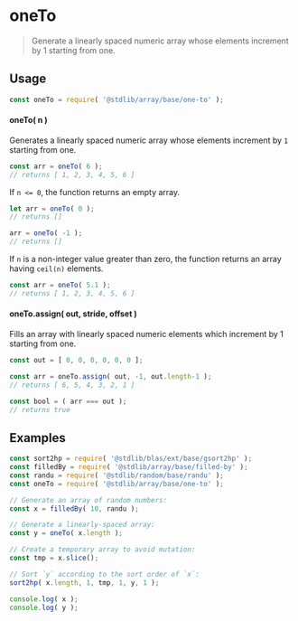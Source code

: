 <!--

@license Apache-2.0

Copyright (c) 2023 The Stdlib Authors.

Licensed under the Apache License, Version 2.0 (the "License");
you may not use this file except in compliance with the License.
You may obtain a copy of the License at

   http://www.apache.org/licenses/LICENSE-2.0

Unless required by applicable law or agreed to in writing, software
distributed under the License is distributed on an "AS IS" BASIS,
WITHOUT WARRANTIES OR CONDITIONS OF ANY KIND, either express or implied.
See the License for the specific language governing permissions and
limitations under the License.

-->

# oneTo

> Generate a linearly spaced numeric array whose elements increment by 1 starting from one.

<section class="usage">

## Usage

```javascript
const oneTo = require( '@stdlib/array/base/one-to' );
```

#### oneTo( n )

Generates a linearly spaced numeric array whose elements increment by `1` starting from one.

```javascript
const arr = oneTo( 6 );
// returns [ 1, 2, 3, 4, 5, 6 ]
```

If `n <= 0`, the function returns an empty array.

```javascript
let arr = oneTo( 0 );
// returns []

arr = oneTo( -1 );
// returns []
```

If `n` is a non-integer value greater than zero, the function returns an array having `ceil(n)` elements.

```javascript
const arr = oneTo( 5.1 );
// returns [ 1, 2, 3, 4, 5, 6 ]
```

#### oneTo.assign( out, stride, offset )

Fills an array with linearly spaced numeric elements which increment by 1 starting from one.

```javascript
const out = [ 0, 0, 0, 0, 0, 0 ];

const arr = oneTo.assign( out, -1, out.length-1 );
// returns [ 6, 5, 4, 3, 2, 1 ]

const bool = ( arr === out );
// returns true
```

</section>

<!-- /.usage -->

<section class="notes">

</section>

<!-- /.notes -->

<section class="examples">

## Examples

<!-- eslint no-undef: "error" -->

```javascript
const sort2hp = require( '@stdlib/blas/ext/base/gsort2hp' );
const filledBy = require( '@stdlib/array/base/filled-by' );
const randu = require( '@stdlib/random/base/randu' );
const oneTo = require( '@stdlib/array/base/one-to' );

// Generate an array of random numbers:
const x = filledBy( 10, randu );

// Generate a linearly-spaced array:
const y = oneTo( x.length );

// Create a temporary array to avoid mutation:
const tmp = x.slice();

// Sort `y` according to the sort order of `x`:
sort2hp( x.length, 1, tmp, 1, y, 1 );

console.log( x );
console.log( y );
```

</section>

<!-- /.examples -->

<!-- Section for related `stdlib` packages. Do not manually edit this section, as it is automatically populated. -->

<section class="related">

</section>

<!-- /.related -->

<!-- Section for all links. Make sure to keep an empty line after the `section` element and another before the `/section` close. -->

<section class="links">

</section>

<!-- /.links -->

